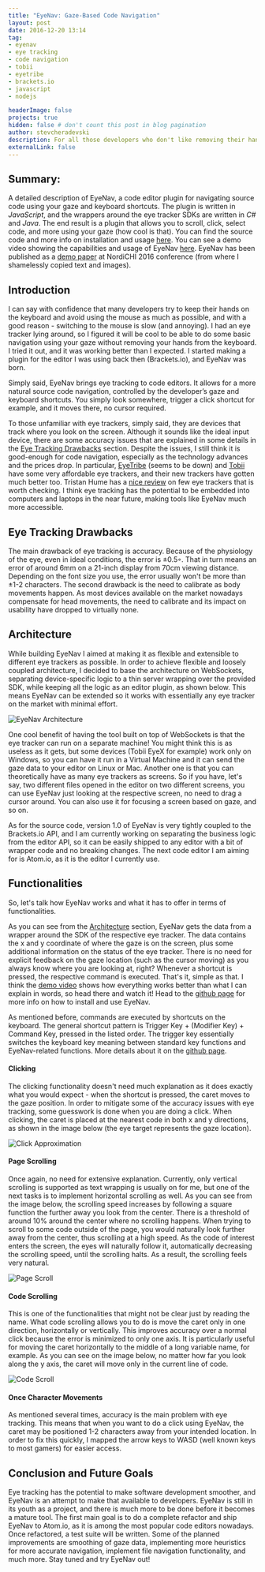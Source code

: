 ```yaml
---
title: "EyeNav: Gaze-Based Code Navigation"
layout: post
date: 2016-12-20 13:14
tag:
- eyenav
- eye tracking
- code navigation
- tobii
- eyetribe
- brackets.io
- javascript
- nodejs

headerImage: false
projects: true
hidden: false # don't count this post in blog pagination
author: stevcheradevski
description: For all those developers who don't like removing their hands from the keyboard, EyeNav brings an alternative method for code navigation. Using just your gaze and few shortcuts you can achieve seamless source code navigation.
externalLink: false
---
```


## Summary:

A detailed description of EyeNav, a code editor plugin for navigating source code using your gaze and keyboard shortcuts. The plugin is written in *JavaScript*, and the wrappers around the eye tracker SDKs are written in *C#* and *Java*. The end result is a plugin that allows you to scroll, click, select code, and more using your gaze (how cool is that). You can find the source code and more info on installation and usage [here](https://github.com/sradevski/eyenav). You can see a demo video showing the capabilities and usage of EyeNav [here](https://www.youtube.com/watch?v=AkDyx2l-YGk). EyeNav has been published as a [demo paper](http://dl.acm.org/citation.cfm?id=2996724) at NordiCHI 2016 conference (from where I shamelessly copied text and images).


## Introduction

I can say with confidence that many developers try to keep their hands on the keyboard and avoid using the mouse as much as possible, and with a good reason - switching to the mouse is slow (and annoying). I had an eye tracker lying around, so I figured it will be cool to be able to do some basic navigation using your gaze without removing your hands from the keyboard. I tried it out, and it was working better than I expected. I started making a plugin for the editor I was using back then (Brackets.io), and EyeNav was born.

Simply said, EyeNav brings eye tracking to code editors. It allows for a more natural source code navigation, controlled by the developer’s gaze and keyboard shortcuts. You simply look somewhere, trigger a click shortcut for example, and it moves there, no cursor required.

To those unfamiliar with eye trackers, simply said, they are devices that track where you look on the screen. Although it sounds like the ideal input device, there are some accuracy issues that are explained in some details in the [Eye Tracking Drawbacks](#eye-tracking-drawbacks) section. Despite the issues, I still think it is good-enough for code navigation, especially as the technology advances and the prices drop. In particular, [EyeTribe](http://theeyetribe.com/) (seems to be down) and [Tobii](http://www.tobii.com/) have some very affordable eye trackers, and their new trackers have gotten much better too. Tristan Hume has a [nice review](http://thume.ca/2016/03/24/eye-tracker-reviews-pupil-labs-tobii-eyex-eye-tribe-tobii-x2-30/) on few eye trackers that is worth checking. I think eye tracking has the potential to be embedded into computers and laptops in the near future, making tools like EyeNav much more accessible.

## Eye Tracking Drawbacks

The main drawback of eye tracking is accuracy. Because of the physiology of the eye, even in ideal conditions, the error is ±0.5◦. That in turn means an error of around 6mm on a 21-inch display from 70cm viewing distance. Depending on the font size you use, the error usually won't be more than ±1-2 characters. The second drawback is the need to calibrate as body movements happen. As most devices available on the market nowadays compensate for head movements, the need to calibrate and its impact on usability have dropped to virtually none.

## Architecture

While building EyeNav I aimed at making it as flexible and extensible to different eye trackers as possible. In order to achieve flexible and loosely coupled architecture, I decided to base the architecture on WebSockets, separating device-specific logic to a thin server wrapping over the provided SDK, while keeping all the logic as an editor plugin, as shown below. This means EyeNav can be extended so it works with essentially any eye tracker on the market with minimal effort.

![EyeNav Architecture](/assets/images/eyenav/EyeNav-Arch.png "Architecture")

One cool benefit of having the tool built on top of WebSockets is that the eye tracker can run on a separate machine! You might think this is as useless as it gets, but some devices (Tobii EyeX for example) work only on Windows, so you can have it run in a Virtual Machine and it can send the gaze data to your editor on Linux or Mac. Another one is that you can theoretically have as many eye trackers as screens. So if you have, let's say, two different files opened in the editor on two different screens, you can use EyeNav just looking at the respective screen, no need to drag a cursor around. You can also use it for focusing a screen based on gaze, and so on.

As for the source code, version 1.0 of EyeNav is very tightly coupled to the Brackets.io API, and I am currently working on separating the business logic from the editor API, so it can be easily shipped to any editor with a bit of wrapper code and no breaking changes. The next code editor I am aiming for is Atom.io, as it is the editor I currently use.

## Functionalities

So, let's talk how EyeNav works and what it has to offer in terms of functionalities.

As you can see from the [Architecture](#architecure) section, EyeNav gets the data from a wrapper around the SDK of the respective eye tracker. The data contains the x and y coordinate of where the gaze is on the screen, plus some additional information on the status of the eye tracker. There is no need for explicit feedback on the gaze location (such as the cursor moving) as you always know where you are looking at, right? Whenever a shortcut is pressed, the respective command is executed. That's it, simple as that. I think the [demo video](https://www.youtube.com/watch?v=AkDyx2l-YGk) shows how everything works better than what I can explain in words, so head there and watch it! Head to the [github page](https://github.com/sradevski/eyenav) for more info on how to install and use EyeNav.

 As mentioned before, commands are executed by shortcuts on the keyboard. The general shortcut pattern is Trigger Key + (Modifier Key) + Command Key, pressed in the listed order. The trigger key essentially switches the keyboard key meaning between standard key functions and EyeNav-related functions. More details about it on the [github page](https://github.com/sradevski/eyenav).

#### Clicking

The clicking functionality doesn't need much explanation as it does exactly what you would expect - when the shortcut is pressed, the caret moves to the gaze position. In order to mitigate some of the accuracy issues with eye tracking, some guesswork is done when you are doing a click. When clicking, the caret is placed at the nearest code in both x and y directions, as shown in the image below (the eye target represents the gaze location).

![Click Approximation](/assets/images/eyenav/Click_Approximation.png "Click Approximation")

#### Page Scrolling

Once again, no need for extensive explanation. Currently, only vertical scrolling is supported as text wrapping is usually on for me, but one of the next tasks is to implement horizontal scrolling as well. As you can see from the image below, the scrolling speed increases by following a square function the further away you look from the center. There is a threshold of around 10% around the center where no scrolling happens. When trying to scroll to some code outside of the page, you would naturally look further away from the center, thus scrolling at a high speed. As the code of interest enters the screen, the eyes will naturally follow it, automatically decreasing the scrolling speed, until the scrolling halts. As a result, the scrolling feels very natural.

![Page Scroll](/assets/images/eyenav/Scrolling.png "Page Scroll")

#### Code Scrolling

This is one of the functionalities that might not be clear just by reading the name. What code scrolling allows you to do is move the caret only in one direction, horizontally or vertically. This improves accuracy over a normal click because the error is minimized to only one axis. It is particularly useful for moving the caret horizontally to the middle of a long variable name, for example. As you can see on the image below, no matter how far you look along the y axis, the caret will move only in the current line of code.

![Code Scroll](/assets/images/eyenav/Code_Scroll.png "Code Scroll")

#### Once Character Movements

As mentioned several times, accuracy is the main problem with eye tracking. This means that when you want to do a click using EyeNav, the caret may be positioned 1-2 characters away from your intended location. In order to fix this quickly, I mapped the arrow keys to WASD (well known keys to most gamers) for easier access.

## Conclusion and Future Goals

Eye tracking has the potential to make software development smoother, and EyeNav is an attempt to make that available to developers. EyeNav is still in its youth as a project, and there is much more to be done before it becomes a mature tool. The first main goal is to do a complete refactor and ship EyeNav to Atom.io, as it is among the most popular code editors nowadays. Once refactored, a test suite will be written. Some of the planned improvements are smoothing of gaze data, implementing more heuristics for more accurate navigation, implement file navigation functionality, and much more. Stay tuned and try EyeNav out!
